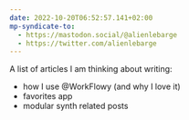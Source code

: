 ```yaml
---
date: 2022-10-20T06:52:57.141+02:00
mp-syndicate-to:
  - https://mastodon.social/@alienlebarge
  - https://twitter.com/alienlebarge
---
```

A list of articles I am thinking about writing: 
- how I use @WorkFlowy (and why I love it)
- favorites app 
- modular synth related posts
